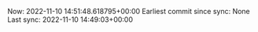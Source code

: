 Now: 2022-11-10 14:51:48.618795+00:00 Earliest commit since sync: None Last sync: 2022-11-10 14:49:03+00:00
